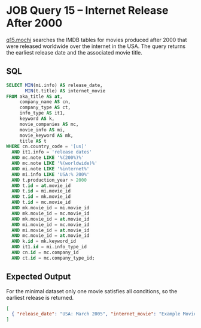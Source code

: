 # JOB Query 15 – Internet Release After 2000

[q15.mochi](./q15.mochi) searches the IMDB tables for movies produced after 2000 that were released worldwide over the internet in the USA. The query returns the earliest release date and the associated movie title.

## SQL
```sql
SELECT MIN(mi.info) AS release_date,
       MIN(t.title) AS internet_movie
FROM aka_title AS at,
     company_name AS cn,
     company_type AS ct,
     info_type AS it1,
     keyword AS k,
     movie_companies AS mc,
     movie_info AS mi,
     movie_keyword AS mk,
     title AS t
WHERE cn.country_code = '[us]'
  AND it1.info = 'release dates'
  AND mc.note LIKE '%(200%)%'
  AND mc.note LIKE '%(worldwide)%'
  AND mi.note LIKE '%internet%'
  AND mi.info LIKE 'USA:% 200%'
  AND t.production_year > 2000
  AND t.id = at.movie_id
  AND t.id = mi.movie_id
  AND t.id = mk.movie_id
  AND t.id = mc.movie_id
  AND mk.movie_id = mi.movie_id
  AND mk.movie_id = mc.movie_id
  AND mk.movie_id = at.movie_id
  AND mi.movie_id = mc.movie_id
  AND mi.movie_id = at.movie_id
  AND mc.movie_id = at.movie_id
  AND k.id = mk.keyword_id
  AND it1.id = mi.info_type_id
  AND cn.id = mc.company_id
  AND ct.id = mc.company_type_id;
```

## Expected Output
For the minimal dataset only one movie satisfies all conditions, so the earliest release is returned.
```json
[
  { "release_date": "USA: March 2005", "internet_movie": "Example Movie" }
]
```

